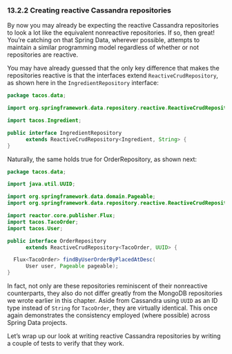 ### 13.2.2 Creating reactive Cassandra repositories

By now you may already be expecting the reactive Cassandra repositories to look a lot like the equivalent nonreactive repositories. If so, then great! You’re catching on that Spring Data, wherever possible, attempts to maintain a similar programming model regardless of whether or not repositories are reactive.

You may have already guessed that the only key difference that makes the repositories reactive is that the interfaces extend `ReactiveCrudRepository`, as shown here in the `IngredientRepository` interface:

```java
package tacos.data;

import org.springframework.data.repository.reactive.ReactiveCrudRepository;

import tacos.Ingredient;

public interface IngredientRepository
      extends ReactiveCrudRepository<Ingredient, String> {
}
```

Naturally, the same holds true for OrderRepository, as shown next:

```java
package tacos.data;

import java.util.UUID;

import org.springframework.data.domain.Pageable;
import org.springframework.data.repository.reactive.ReactiveCrudRepository;

import reactor.core.publisher.Flux;
import tacos.TacoOrder;
import tacos.User;

public interface OrderRepository
      extends ReactiveCrudRepository<TacoOrder, UUID> {

  Flux<TacoOrder> findByUserOrderByPlacedAtDesc(
      User user, Pageable pageable);
}
```

In fact, not only are these repositories reminiscent of their nonreactive counterparts, they also do not differ greatly from the MongoDB repositories we wrote earlier in this chapter. Aside from Cassandra using `UUID` as an ID type instead of `String` for `TacoOrder`, they are virtually identical. This once again demonstrates the consistency employed (where possible) across Spring Data projects.

Let’s wrap up our look at writing reactive Cassandra repositories by writing a couple of tests to verify that they work.